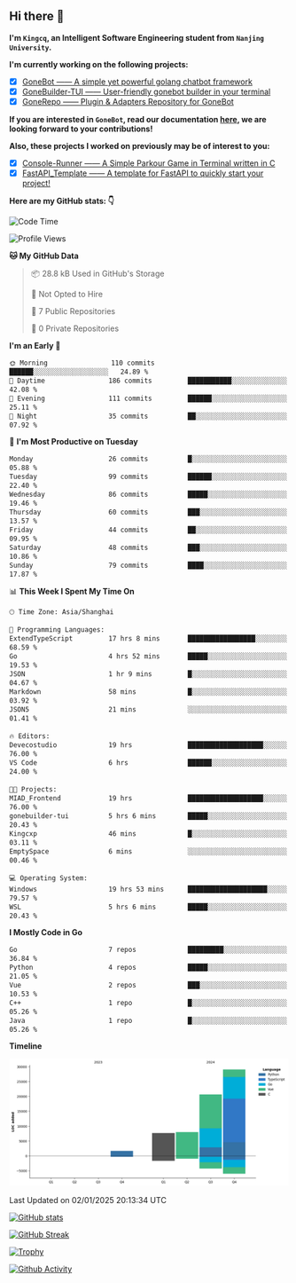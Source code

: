 ## Hi there 👋

**I'm `Kingcq`, an Intelligent Software Engineering student from `Nanjing University`.**

**I'm currently working on the following projects:**

- [x] [GoneBot —— A simple yet powerful golang chatbot framework](https://github.com/gonebot-dev/gonebot)
- [x] [GoneBuilder-TUI —— User-friendly gonebot builder in your terminal](https://github.com/gonebot-dev/gonebuilder-tui)
- [x] [GoneRepo —— Plugin & Adapters Repository for GoneBot](https://github.com/gonebot-dev/gonerepo)

**If you are interested in `GoneBot`, read our documentation [here](https://gonebot-dev.github.io/), we are looking forward to your contributions!**

**Also, these projects I worked on previously may be of interest to you:**

- [x] [Console-Runner —— A Simple Parkour Game in Terminal written in C](https://github.com/Kingcxp/Console-Runners)
- [x] [FastAPI_Template —— A template for FastAPI to quickly start your project!](https://github.com/Kingcxp/FastAPI_Template)

**Here are my GitHub stats: 👇**
<!--START_SECTION:waka-->
![Code Time](http://img.shields.io/badge/Code%20Time-1%2C400%20hrs%2026%20mins-blue)

![Profile Views](http://img.shields.io/badge/Profile%20Views-45-blue)

**🐱 My GitHub Data** 

> 📦 28.8 kB Used in GitHub's Storage 
 > 
> 🚫 Not Opted to Hire
 > 
> 📜 7 Public Repositories 
 > 
> 🔑 0 Private Repositories 
 > 
**I'm an Early 🐤** 

```text
🌞 Morning                110 commits         ██████░░░░░░░░░░░░░░░░░░░   24.89 % 
🌆 Daytime                186 commits         ███████████░░░░░░░░░░░░░░   42.08 % 
🌃 Evening                111 commits         ██████░░░░░░░░░░░░░░░░░░░   25.11 % 
🌙 Night                  35 commits          ██░░░░░░░░░░░░░░░░░░░░░░░   07.92 % 
```
📅 **I'm Most Productive on Tuesday** 

```text
Monday                   26 commits          █░░░░░░░░░░░░░░░░░░░░░░░░   05.88 % 
Tuesday                  99 commits          ██████░░░░░░░░░░░░░░░░░░░   22.40 % 
Wednesday                86 commits          █████░░░░░░░░░░░░░░░░░░░░   19.46 % 
Thursday                 60 commits          ███░░░░░░░░░░░░░░░░░░░░░░   13.57 % 
Friday                   44 commits          ██░░░░░░░░░░░░░░░░░░░░░░░   09.95 % 
Saturday                 48 commits          ███░░░░░░░░░░░░░░░░░░░░░░   10.86 % 
Sunday                   79 commits          ████░░░░░░░░░░░░░░░░░░░░░   17.87 % 
```


📊 **This Week I Spent My Time On** 

```text
🕑︎ Time Zone: Asia/Shanghai

💬 Programming Languages: 
ExtendTypeScript         17 hrs 8 mins       █████████████████░░░░░░░░   68.59 % 
Go                       4 hrs 52 mins       █████░░░░░░░░░░░░░░░░░░░░   19.53 % 
JSON                     1 hr 9 mins         █░░░░░░░░░░░░░░░░░░░░░░░░   04.67 % 
Markdown                 58 mins             █░░░░░░░░░░░░░░░░░░░░░░░░   03.92 % 
JSON5                    21 mins             ░░░░░░░░░░░░░░░░░░░░░░░░░   01.41 % 

🔥 Editors: 
Devecostudio             19 hrs              ███████████████████░░░░░░   76.00 % 
VS Code                  6 hrs               ██████░░░░░░░░░░░░░░░░░░░   24.00 % 

🐱‍💻 Projects: 
MIAD_Frontend            19 hrs              ███████████████████░░░░░░   76.00 % 
gonebuilder-tui          5 hrs 6 mins        █████░░░░░░░░░░░░░░░░░░░░   20.43 % 
Kingcxp                  46 mins             █░░░░░░░░░░░░░░░░░░░░░░░░   03.11 % 
EmptySpace               6 mins              ░░░░░░░░░░░░░░░░░░░░░░░░░   00.46 % 

💻 Operating System: 
Windows                  19 hrs 53 mins      ████████████████████░░░░░   79.57 % 
WSL                      5 hrs 6 mins        █████░░░░░░░░░░░░░░░░░░░░   20.43 % 
```

**I Mostly Code in Go** 

```text
Go                       7 repos             █████████░░░░░░░░░░░░░░░░   36.84 % 
Python                   4 repos             █████░░░░░░░░░░░░░░░░░░░░   21.05 % 
Vue                      2 repos             ███░░░░░░░░░░░░░░░░░░░░░░   10.53 % 
C++                      1 repo              █░░░░░░░░░░░░░░░░░░░░░░░░   05.26 % 
Java                     1 repo              █░░░░░░░░░░░░░░░░░░░░░░░░   05.26 % 
```



**Timeline**

![Lines of Code chart](https://raw.githubusercontent.com/Kingcxp/Kingcxp/main/assets/bar_graph.png)


 Last Updated on 02/01/2025 20:13:34 UTC
<!--END_SECTION:waka-->

[![GitHub stats](https://github-readme-stats.vercel.app/api?username=Kingcxp&show_icons=true&count_private=true&theme=aura&hide_border=true&icon_color=FF4500&text_color=76EE00)](https://github.com/anuraghazra/github-readme-stats)    

[![GitHub Streak](https://github-readme-streak-stats.herokuapp.com/?user=Kingcxp&hide_border=true&theme=catppuccin-macchiato)](https://git.io/streak-stats)

[![Trophy](https://github-profile-trophy.vercel.app/?username=Kingcxp&theme=dracula)](https://github.com/ryo-ma/github-profile-trophy)

[![Github Activity](https://github-readme-activity-graph.vercel.app/graph?username=Kingcxp&theme=tokyo-night&hide_border=true)](https://github.com/ashutosh00710/github-readme-activity-graph)